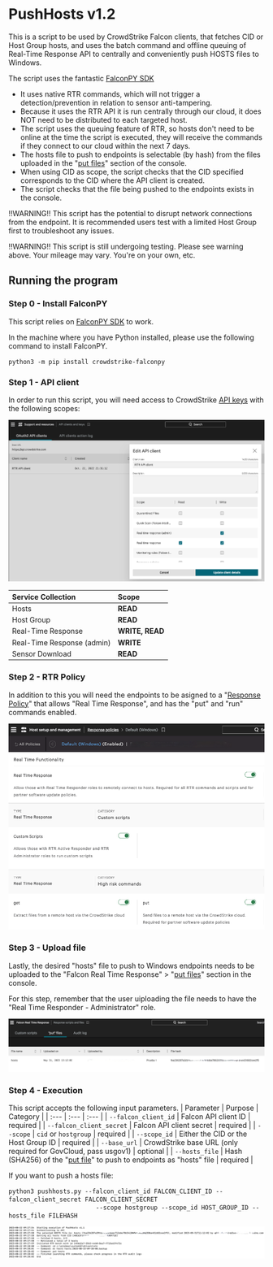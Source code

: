 # PushHosts v1.2

This is a script to be used by CrowdStrike Falcon clients, that fetches CID or Host Group hosts, and uses the batch command and offline queuing of Real-Time Response API to centrally and conveniently push HOSTS files to Windows.

The script uses the fantastic [FalconPY SDK](https://github.com/crowdstrike/falconpy)

- It uses native RTR commands, which will not trigger a detection/prevention in relation to sensor anti-tampering. 
- Because it uses the RTR API it is run centrally through our cloud, it does NOT need to be distributed to each targeted host. 
- The script uses the queuing feature of RTR, so hosts don't need to be online at the time the script is executed, they will receive the commands if they connect to our cloud within the next 7 days.
- The hosts file to push to endpoints is selectable (by hash) from the files uploaded in the "[put files](https://falcon.crowdstrike.com/real-time-response/scripts/put-files?)" section of the console.
- When using CID as scope, the script checks that the CID specified corresponds to the CID where the API client is created.
- The script checks that the file being pushed to the endpoints exists in the console.

‼️WARNING‼️
This script has the potential to disrupt network connections from the endpoint. It is recommended users test with a limited Host Group first to troubleshoot any issues.

‼️WARNING‼️
This script is still undergoing testing. Please see warning above. Your mileage may vary. You're on your own, etc.


## Running the program

### Step 0 - Install FalconPY

This script relies on [FalconPY SDK](https://github.com/crowdstrike/falconpy) to work.

In the machine where you have Python installed, please use the following command to install FalconPY.

```shell
python3 -m pip install crowdstrike-falconpy
```


### Step 1 - API client

In order to run this script, you will need access to CrowdStrike [API keys](https://falcon.crowdstrike.com/api-clients-and-keys/clients) with the following scopes:

![Step 1](./images/step1.png)

| Service Collection | Scope |
| :---- | :---- |
| Hosts | __READ__ |
| Host Group | __READ__ |
| Real-Time Response | __WRITE, READ__ |
| Real-Time Response (admin) | __WRITE__ |
| Sensor Download | __READ__ |

### Step 2 - RTR Policy

In addition to this you will need the endpoints to be asigned to a "[Response Policy](https://falcon.crowdstrike.com/configuration/real-time-response/policies)" that allows "Real Time Response", and has the "put" and "run" commands enabled.

![Step 2](./images/step2.png)


### Step 3 - Upload file

Lastly, the desired "hosts" file to push to Windows endpoints needs to be uploaded to the "Falcon Real Time Response" > "[put files](https://falcon.crowdstrike.com/real-time-response/scripts/put-files?)" section in the console.

For this step, remember that the user uiploading the file needs to have the "Real Time Responder - Administrator" role.

![Step 3](./images/step3.png)


### Step 4 - Execution

This script accepts the following input parameters.
| Parameter | Purpose | Category |
| :--- | :--- | :--- |
| `--falcon_client_id` | Falcon API client ID | required |
| `--falcon_client_secret` | Falcon API client secret | required |
| `--scope` | `cid` or `hostgroup` | required |
| `--scope_id` | Either the CID or the Host Group ID | required |
| `--base_url` | CrowdStrike base URL (only required for GovCloud, pass usgov1) | optional |
| `--hosts_file` | Hash (SHA256) of the "[put file](https://falcon.crowdstrike.com/real-time-response/scripts/put-files?)" to push to endpoints as "hosts" file | required |

If you want to push a hosts file:

```shell
python3 pushhosts.py --falcon_client_id FALCON_CLIENT_ID --falcon_client_secret FALCON_CLIENT_SECRET 
                        --scope hostgroup --scope_id HOST_GROUP_ID --hosts_file FILEHASH
```

![Execution](./images/step4.png)
